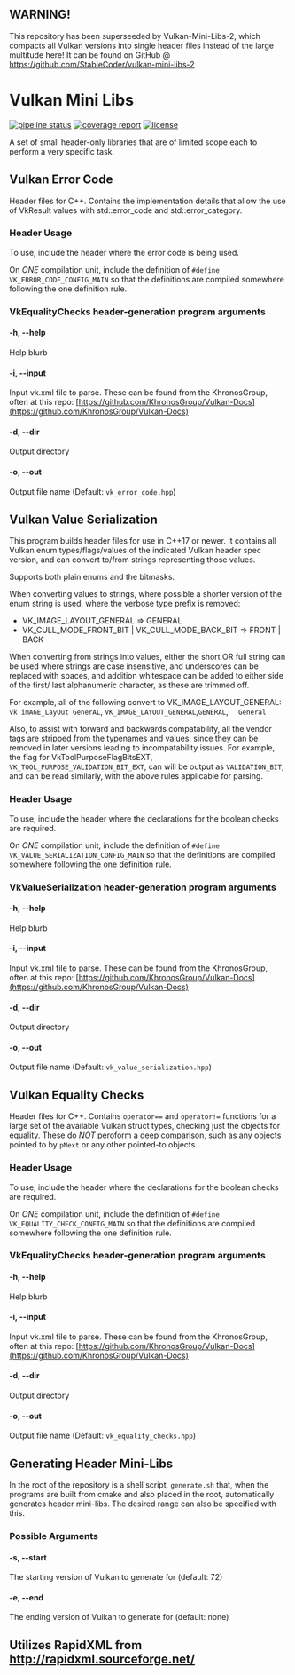 ## WARNING!

This repository has been superseeded by Vulkan-Mini-Libs-2, which compacts all Vulkan versions into single header files instead of the large multitude here! It can be found on GitHub @ https://github.com/StableCoder/vulkan-mini-libs-2

# Vulkan Mini Libs
[![pipeline status](https://git.stabletec.com/utilities/vulkan-mini-libs/badges/main/pipeline.svg)](https://git.stabletec.com/utilities/vulkan-mini-libs/commits/main)
[![coverage report](https://git.stabletec.com/utilities/vulkan-mini-libs/badges/main/coverage.svg)](https://git.stabletec.com/utilities/vulkan-mini-libs/commits/main)
[![license](https://img.shields.io/badge/license-Apache%202.0-blue.svg)](https://git.stabletec.com/utilities/vulkan-mini-libs/blob/main/LICENSE)

A set of small header-only libraries that are of limited scope each to perform a very specific task.


## Vulkan Error Code

Header files for C++. Contains the implementation details that allow the use of VkResult values with std::error_code and std::error_category.

### Header Usage

To use, include the header where the error code is being used.

On *ONE* compilation unit, include the definition of `#define VK_ERROR_CODE_CONFIG_MAIN` so that the definitions are compiled somewhere following the one definition rule.

### VkEqualityChecks header-generation program arguments
#### -h, --help
Help blurb
#### -i, --input <file>
Input vk.xml file to parse. These can be found from the KhronosGroup, often at this repo: [https://github.com/KhronosGroup/Vulkan-Docs](https://github.com/KhronosGroup/Vulkan-Docs)
#### -d, --dir <dir>
Output directory
#### -o, --out <name>
Output file name (Default: `vk_error_code.hpp`)

## Vulkan Value Serialization

This program builds header files for use in C++17 or newer. It
contains all Vulkan enum types/flags/values of the indicated Vulkan header spec
version, and can convert to/from strings representing those values. 

Supports both plain enums and the bitmasks.

When converting values to strings, where possible a shorter version of the
enum string is used, where the verbose type prefix is removed:
- VK_IMAGE_LAYOUT_GENERAL => GENERAL
- VK_CULL_MODE_FRONT_BIT | VK_CULL_MODE_BACK_BIT => FRONT | BACK

When converting from strings into values, either the short OR full string can
be used where strings are case insensitive, and underscores can be replaced
with spaces, and addition whitespace can be added to either side of the first/
last alphanumeric character, as these are trimmed off.

For example, all of the following convert to VK_IMAGE_LAYOUT_GENERAL:
`vk imAGE_LayOut GenerAL`, `VK_IMAGE_LAYOUT_GENERAL`,`GENERAL`, `   General `

Also, to assist with forward and backwards compatability, all the vendor tags are 
stripped from the typenames and values, since they can be removed in later versions 
leading to incompatability issues. For example, the flag for VkToolPurposeFlagBitsEXT, 
`VK_TOOL_PURPOSE_VALIDATION_BIT_EXT`, can will be output as `VALIDATION_BIT`, and can 
be read similarly, with the above rules applicable for parsing.

### Header Usage

To use, include the header where the declarations for the boolean checks are required.

On *ONE* compilation unit, include the definition of `#define VK_VALUE_SERIALIZATION_CONFIG_MAIN` so that the definitions are compiled somewhere following the one definition rule.

### VkValueSerialization header-generation program arguments
#### -h, --help
Help blurb
#### -i, --input <file>
Input vk.xml file to parse. These can be found from the KhronosGroup, often at this repo: [https://github.com/KhronosGroup/Vulkan-Docs](https://github.com/KhronosGroup/Vulkan-Docs)
#### -d, --dir <dir>
Output directory
#### -o, --out <name>
Output file name (Default: `vk_value_serialization.hpp`)

## Vulkan Equality Checks

Header files for C++. Contains `operator==` and `operator!=` functions for a large set of the available Vulkan struct types, checking just the objects for equality. These do *NOT* peroform a deep comparison, such as any objects pointed to by `pNext` or any other pointed-to objects.

### Header Usage

To use, include the header where the declarations for the boolean checks are required.

On *ONE* compilation unit, include the definition of `#define VK_EQUALITY_CHECK_CONFIG_MAIN` so that the definitions are compiled somewhere following the one definition rule.

### VkEqualityChecks header-generation program arguments
#### -h, --help
Help blurb
#### -i, --input <file>
Input vk.xml file to parse. These can be found from the KhronosGroup, often at this repo: [https://github.com/KhronosGroup/Vulkan-Docs](https://github.com/KhronosGroup/Vulkan-Docs)
#### -d, --dir <dir>
Output directory
#### -o, --out <name>
Output file name (Default: `vk_equality_checks.hpp`)

## Generating Header Mini-Libs

In the root of the repository is a shell script, `generate.sh` that, when the programs are built from cmake and also placed in the root, automatically generates header mini-libs. The desired range can also be specified with this.

### Possible Arguments

#### -s, --start <INT>
The starting version of Vulkan to generate for (default: 72)

#### -e, --end <INT>
The ending version of Vulkan to generate for (default: none)

## Utilizes RapidXML from http://rapidxml.sourceforge.net/